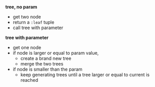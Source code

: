 **tree, no param**
- get two node
- return a `:leaf` tuple
- call tree with parameter


**tree with parameter**
- get one node
- if node is larger or equal to param value, 
    - create a brand new tree
    - merge the two trees
- if node is smaller than the param
    - keep generating trees until a tree larger or equal to current is reached

